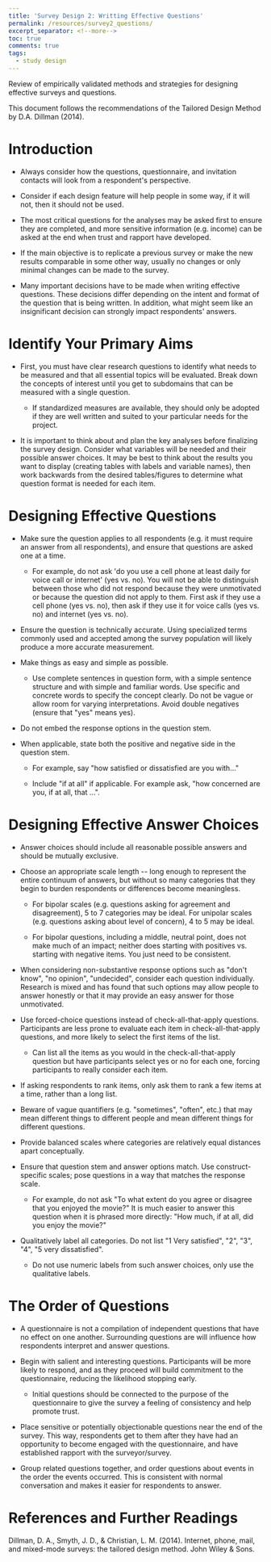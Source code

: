 ```yaml
---
title: 'Survey Design 2: Writting Effective Questions'
permalink: /resources/survey2_questions/
excerpt_separator: <!--more-->
toc: true
comments: true
tags:
  - study design
---
```


Review of empirically validated methods and strategies for designing effective surveys and questions.<!--more-->

This document follows the recommendations of the Tailored Design Method by D.A. Dillman (2014).

# Introduction

-   Always consider how the questions, questionnaire, and invitation contacts will look from a respondent's perspective.

-   Consider if each design feature will help people in some way, if it will not, then it should not be used.

-   The most critical questions for the analyses may be asked first to ensure they are completed, and more sensitive information (e.g. income) can be asked at the end when trust and rapport have developed.

-   If the main objective is to replicate a previous survey or make the new results comparable in some other way, usually no changes or only minimal changes can be made to the survey.

-   Many important decisions have to be made when writing effective questions. These decisions differ depending on the intent and format of the question that is being written. In addition, what might seem like an insignificant decision can strongly impact respondents' answers.

# **Identify Your Primary Aims**

-   First, you must have clear research questions to identify what needs to be measured and that all essential topics will be evaluated. Break down the concepts of interest until you get to subdomains that can be measured with a single question.

    -   If standardized measures are available, they should only be adopted if they are well written and suited to your particular needs for the project.

-   It is important to think about and plan the key analyses before finalizing the survey design. Consider what variables will be needed and their possible answer choices. It may be best to think about the results you want to display (creating tables with labels and variable names), then work backwards from the desired tables/figures to determine what question format is needed for each item.

# **Designing Effective Questions**

-   Make sure the question applies to all respondents (e.g. it must require an answer from all respondents), and ensure that questions are asked one at a time.

    -   For example, do not ask 'do you use a cell phone at least daily for voice call or internet' (yes vs. no). You will not be able to distinguish between those who did not respond because they were unmotivated or because the question did not apply to them. First ask if they use a cell phone (yes vs. no), then ask if they use it for voice calls (yes vs. no) and internet (yes vs. no).

-   Ensure the question is technically accurate. Using specialized terms commonly used and accepted among the survey population will likely produce a more accurate measurement.

-   Make things as easy and simple as possible.

    -   Use complete sentences in question form, with a simple sentence structure and with simple and familiar words. Use specific and concrete words to specify the concept clearly. Do not be vague or allow room for varying interpretations. Avoid double negatives (ensure that "yes" means yes).

-   Do not embed the response options in the question stem.

-   When applicable, state both the positive and negative side in the question stem.

    -   For example, say "how satisfied or dissatisfied are you with..."

    -   Include "if at all" if applicable. For example ask, "how concerned are you, if at all, that ...".

# **Designing Effective Answer Choices**

-   Answer choices should include all reasonable possible answers and should be mutually exclusive.

-   Choose an appropriate scale length -- long enough to represent the entire continuum of answers, but without so many categories that they begin to burden respondents or differences become meaningless.

    -   For bipolar scales (e.g. questions asking for agreement and disagreement), 5 to 7 categories may be ideal. For unipolar scales (e.g. questions asking about level of concern), 4 to 5 may be ideal.

    -   For bipolar questions, including a middle, neutral point, does not make much of an impact; neither does starting with positives vs. starting with negative items. You just need to be consistent.

-   When considering non-substantive response options such as "don't know", "no opinion", "undecided", consider each question individually. Research is mixed and has found that such options may allow people to answer honestly or that it may provide an easy answer for those unmotivated.

-   Use forced-choice questions instead of check-all-that-apply questions. Participants are less prone to evaluate each item in check-all-that-apply questions, and more likely to select the first items of the list.

    -   Can list all the items as you would in the check-all-that-apply question but have participants select yes or no for each one, forcing participants to really consider each item.

-   If asking respondents to rank items, only ask them to rank a few items at a time, rather than a long list.

-   Beware of vague quantifiers (e.g. "sometimes", "often", etc.) that may mean different things to different people and mean different things for different questions.

-   Provide balanced scales where categories are relatively equal distances apart conceptually.

-   Ensure that question stem and answer options match. Use construct-specific scales; pose questions in a way that matches the response scale.

    -   For example, do not ask "To what extent do you agree or disagree that you enjoyed the movie?" It is much easier to answer this question when it is phrased more directly: "How much, if at all, did you enjoy the movie?"

-   Qualitatively label all categories. Do not list "1 Very satisfied", "2", "3", "4", "5 very dissatisfied".

    -   Do not use numeric labels from such answer choices, only use the qualitative labels.

# **The Order of Questions**

-   A questionnaire is not a compilation of independent questions that have no effect on one another. Surrounding questions are will influence how respondents interpret and answer questions.

-   Begin with salient and interesting questions. Participants will be more likely to respond, and as they proceed will build commitment to the questionnaire, reducing the likelihood stopping early.

    -   Initial questions should be connected to the purpose of the questionnaire to give the survey a feeling of consistency and help promote trust.

-   Place sensitive or potentially objectionable questions near the end of the survey. This way, respondents get to them after they have had an opportunity to become engaged with the questionnaire, and have established rapport with the surveyor/survey.

-   Group related questions together, and order questions about events in the order the events occurred. This is consistent with normal conversation and makes it easier for respondents to answer.

# **References and Further Readings**

Dillman, D. A., Smyth, J. D., & Christian, L. M. (2014). Internet, phone, mail, and mixed-mode surveys: the tailored design method. John Wiley & Sons.
